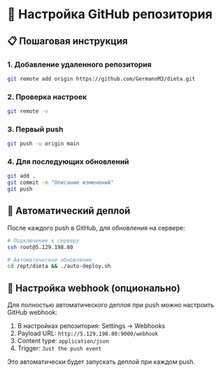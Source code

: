 # 🔗 Настройка GitHub репозитория

## 📋 Пошаговая инструкция

### 1. Добавление удаленного репозитория
```bash
git remote add origin https://github.com/GermannM3/dieta.git
```

### 2. Проверка настроек
```bash
git remote -v
```

### 3. Первый push
```bash
git push -u origin main
```

### 4. Для последующих обновлений
```bash
git add .
git commit -m "Описание изменений"
git push
```

## 🚀 Автоматический деплой

После каждого push в GitHub, для обновления на сервере:

```bash
# Подключение к серверу
ssh root@5.129.198.80

# Автоматическое обновление
cd /opt/dieta && ./auto-deploy.sh
```

## 🔧 Настройка webhook (опционально)

Для полностью автоматического деплоя при push можно настроить GitHub webhook:

1. В настройках репозитория: Settings → Webhooks
2. Payload URL: `http://5.129.198.80:9000/webhook`
3. Content type: `application/json`
4. Trigger: `Just the push event`

Это автоматически будет запускать деплой при каждом push. 